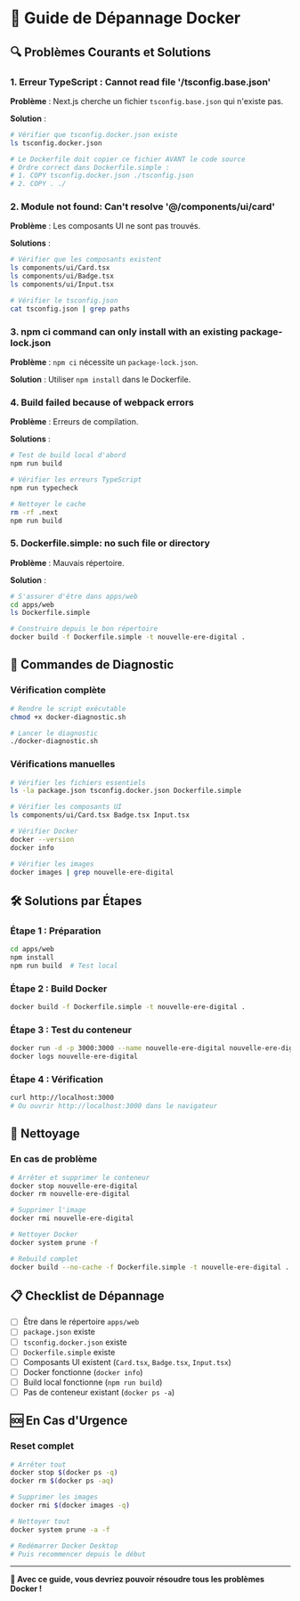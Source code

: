 # 🚨 Guide de Dépannage Docker

## 🔍 Problèmes Courants et Solutions

### **1. Erreur TypeScript : Cannot read file '/tsconfig.base.json'**

**Problème** : Next.js cherche un fichier `tsconfig.base.json` qui n'existe pas.

**Solution** :
```bash
# Vérifier que tsconfig.docker.json existe
ls tsconfig.docker.json

# Le Dockerfile doit copier ce fichier AVANT le code source
# Ordre correct dans Dockerfile.simple :
# 1. COPY tsconfig.docker.json ./tsconfig.json
# 2. COPY . ./
```

### **2. Module not found: Can't resolve '@/components/ui/card'**

**Problème** : Les composants UI ne sont pas trouvés.

**Solutions** :
```bash
# Vérifier que les composants existent
ls components/ui/Card.tsx
ls components/ui/Badge.tsx
ls components/ui/Input.tsx

# Vérifier le tsconfig.json
cat tsconfig.json | grep paths
```

### **3. npm ci command can only install with an existing package-lock.json**

**Problème** : `npm ci` nécessite un `package-lock.json`.

**Solution** : Utiliser `npm install` dans le Dockerfile.

### **4. Build failed because of webpack errors**

**Problème** : Erreurs de compilation.

**Solutions** :
```bash
# Test de build local d'abord
npm run build

# Vérifier les erreurs TypeScript
npm run typecheck

# Nettoyer le cache
rm -rf .next
npm run build
```

### **5. Dockerfile.simple: no such file or directory**

**Problème** : Mauvais répertoire.

**Solution** :
```bash
# S'assurer d'être dans apps/web
cd apps/web
ls Dockerfile.simple

# Construire depuis le bon répertoire
docker build -f Dockerfile.simple -t nouvelle-ere-digital .
```

## 🔧 Commandes de Diagnostic

### **Vérification complète**
```bash
# Rendre le script exécutable
chmod +x docker-diagnostic.sh

# Lancer le diagnostic
./docker-diagnostic.sh
```

### **Vérifications manuelles**
```bash
# Vérifier les fichiers essentiels
ls -la package.json tsconfig.docker.json Dockerfile.simple

# Vérifier les composants UI
ls components/ui/Card.tsx Badge.tsx Input.tsx

# Vérifier Docker
docker --version
docker info

# Vérifier les images
docker images | grep nouvelle-ere-digital
```

## 🛠️ Solutions par Étapes

### **Étape 1 : Préparation**
```bash
cd apps/web
npm install
npm run build  # Test local
```

### **Étape 2 : Build Docker**
```bash
docker build -f Dockerfile.simple -t nouvelle-ere-digital .
```

### **Étape 3 : Test du conteneur**
```bash
docker run -d -p 3000:3000 --name nouvelle-ere-digital nouvelle-ere-digital
docker logs nouvelle-ere-digital
```

### **Étape 4 : Vérification**
```bash
curl http://localhost:3000
# Ou ouvrir http://localhost:3000 dans le navigateur
```

## 🧹 Nettoyage

### **En cas de problème**
```bash
# Arrêter et supprimer le conteneur
docker stop nouvelle-ere-digital
docker rm nouvelle-ere-digital

# Supprimer l'image
docker rmi nouvelle-ere-digital

# Nettoyer Docker
docker system prune -f

# Rebuild complet
docker build --no-cache -f Dockerfile.simple -t nouvelle-ere-digital .
```

## 📋 Checklist de Dépannage

- [ ] Être dans le répertoire `apps/web`
- [ ] `package.json` existe
- [ ] `tsconfig.docker.json` existe
- [ ] `Dockerfile.simple` existe
- [ ] Composants UI existent (`Card.tsx`, `Badge.tsx`, `Input.tsx`)
- [ ] Docker fonctionne (`docker info`)
- [ ] Build local fonctionne (`npm run build`)
- [ ] Pas de conteneur existant (`docker ps -a`)

## 🆘 En Cas d'Urgence

### **Reset complet**
```bash
# Arrêter tout
docker stop $(docker ps -q)
docker rm $(docker ps -aq)

# Supprimer les images
docker rmi $(docker images -q)

# Nettoyer tout
docker system prune -a -f

# Redémarrer Docker Desktop
# Puis recommencer depuis le début
```

---

**🔧 Avec ce guide, vous devriez pouvoir résoudre tous les problèmes Docker !**
